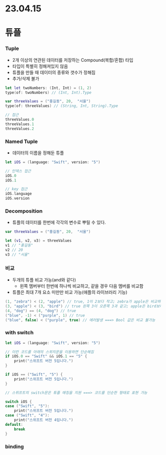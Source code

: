 # 23.04.15

# 튜플

### Tuple

- 2개 이상의 연관된 데이터를 저장하는 Compound(복합/혼합) 타입
- 타입이 특별히 정해져있지 않음
- 튜플을 만들 때 데이터의 종류와 갯수가 정해짐
- 추가/삭제 불가

```swift
let let twoNumbers: (Int, Int) = (1, 2)
type(of: twoNumbers) // (Int, Int).Type

var threeValues = ("홍길동", 20,  "서울")
type(of: threeValues) // (String, Int, String).Type

// 접근
threeValues.0
threeValues.1
threeValues.2
```

### Named Tuple

- 데이터의 이름을 정해둔 튜플

```swift
let iOS = (language: "Swift", version: "5")

// 인덱스 접근
iOS.0
iOS.1

// key 접근
iOS.language
iOS.version
```

### Decomposition

- 튜플의 데이터를 한번에 각각의 변수로 뿌릴 수 있다.

```swift
var threeValues = ("홍길동", 20,  "서울")

let (v1, v2, v3) = threeValues
v1 // "홍길동"
v2 // 20
v3 // "서울"
```

### 비교

- 두개의 튜플 비교 가능(and와 같다)
  - 왼쪽 멤버부터 한번에 하나씩 비교하고, 같을 경우 다음 멤버를 비교함
- 튜플은 최대 7개 요소 미만만 비교 가능(애플의 라이브러리 기능)

```swift
(1, "zebra") < (2, "apple") // true, 1이 2보다 작고; zebra가 apple은 비교하지 않기 때문
(3, "apple") < (3, "bird") // true 왼쪽 3이 오른쪽 3과 같고; apple은 bird보다 작기 때문
(4, "dog") == (4, "dog") // true
("blue", -1) < ("purple", 1) // true
("blue", false) < ("purple", true) // 에러발생 ===> Bool 값은 비교 불가능
```

### with switch

```swift
let iOS = (language: "Swift", version: "5")

// 이런 코드를 아래의 스위치문을 이용하면 단순해짐
if iOS.0 == "Swift" && iOS.1 == "5" {
    print("스위프트 버전 5입니다.")
}

if iOS == ("Swift", "5") {
    print("스위프트 버전 5입니다.")
}

// 스위프트의 switch문은 튜플 매칭을 지원 ===> 코드를 단순한 형태로 표현 가능

switch iOS {
case ("Swift", "5"):
    print("스위프트 버전 5입니다.")
case ("Swift", "4"):
    print("스위프트 버전 4입니다.")
default:
    break
}
```

### binding
